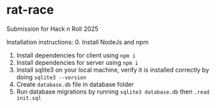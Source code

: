 # rat-race
Submission for Hack n Roll 2025

Installation instructions:
0. Install NodeJs and npm
1. Install dependencies for client using `npm i`
2. Install dependencies for server using `npm i`
3. Install sqlite3 on your local machine, verify it is installed correctly by doing `sqlite3 --version`
4. Create `database.db` file in database folder
5. Run database migrations by running `sqlite3 database.db` then `.read init.sql`